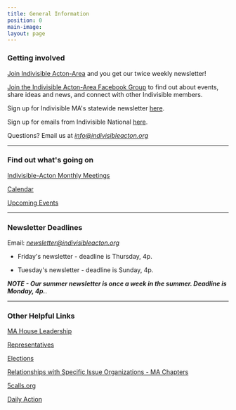 ```yaml
---
title: General Information
position: 0
main-image: 
layout: page
---
```




### Getting involved

[Join Indivisible Acton-Area](https://actionnetwork.org/forms/join-indivisible-acton?source=direct_link&referrer=group-indivisible-acton) and you get our twice weekly newsletter!

[Join the Indivisible Acton-Area Facebook Group](https://www.facebook.com/groups/indivisibleacton) to find out about events, share ideas and news, and connect with other Indivisible members.

Sign up for Indivisible MA's statewide newsletter [here](https://www.indivisible-ma.org/newsletter-signup).

Sign up for emails from Indivisible National [here](https://indivisible.org).

Questions?  Email us at *info@indivisibleacton.org* 

---

### Find out what's going on

[Indivisible-Acton Monthly Meetings](http://www.indivisibleacton.org/events/indivisible-acton-monthly-meetings.html)

[Calendar](http://www.indivisibleacton.org/calendar.html)

[Upcoming Events](http://www.indivisibleacton.org/events/upcoming-events.html)

---

### Newsletter Deadlines

Email:  *newsletter@indivisibleacton.org*

* Friday's newsletter - deadline is Thursday, 4p.

* Tuesday's newsletter - deadline is Sunday, 4p.

***NOTE - Our summer newsletter is once a week in the summer.  Deadline is Monday, 4p.***. 


---

### Other Helpful Links

[MA House Leadership](https://malegislature.gov/Legislators/Leadership)

[Representatives](http://www.indivisibleacton.org/2018-ma-state-primary.html)

[Elections](http://www.indivisibleacton.org/local-2018-elections.html)

[Relationships with Specific Issue Organizations - MA Chapters](http://www.indivisibleacton.org/events/relationships-with-issue-organizations.html)

[5calls.org](http://5calls.org)

[Daily Action](https://dailyaction.org)